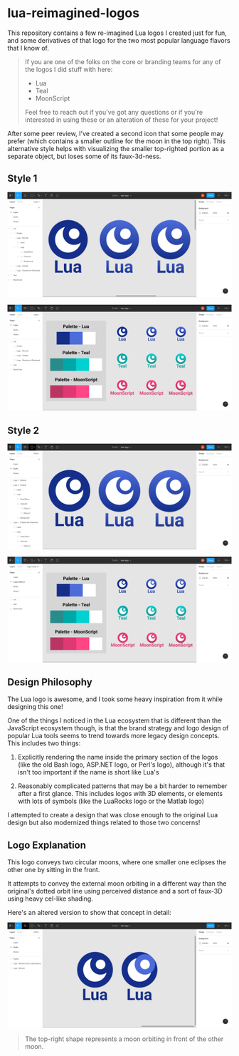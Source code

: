 # lua-reimagined-logos

This repository contains a few re-imagined Lua logos I created just for fun, and some derivatives of that logo for the two most popular language flavors that I know of.

> If you are one of the folks on the core or branding teams for any of the logos I did stuff with here:
>
> - Lua
> - Teal
> - MoonScript
>
> Feel free to reach out if you've got any questions or if you're interested in using these or an alteration of these for your project!

After some peer review, I've created a second icon that some people may prefer (which contains a smaller outline for the moon in the top right). This alternative style helps with visualizing the smaller top-righted portion as a separate object, but loses some of its faux-3d-ness.

## Style 1

![Lua logo (Style 1)](Lua%20Logos%20Idea.png)

![Other lua language flavor logos (Style 1)](Lua%20Logo%20Flavors%20Idea.png)

## Style 2

![Lua logo (Style 2)](Lua%20Logos%20Idea%202.png)

![Other lua language flavor logos (Style 2)](Lua%20Logo%20Flavors%20Idea%202.png)

## Design Philosophy

The Lua logo is awesome, and I took some heavy inspiration from it while designing this one!

One of the things I noticed in the Lua ecosystem that is different than the JavaScript ecosystem though, is that the brand strategy and logo design of popular Lua tools seems to trend towards more legacy design concepts. This includes two things:

1. Explicitly rendering the name inside the primary section of the logos (like the old Bash logo, ASP.NET logo, or Perl's logo), although it's that isn't too important if the name is short like Lua's

2. Reasonably complicated patterns that may be a bit harder to remember after a first glance. This includes logos with 3D elements, or elements with lots of symbols (like the LuaRocks logo or the Matlab logo)

I attempted to create a design that was close enough to the original Lua design but also modernized things related to those two concerns!

## Logo Explanation

This logo conveys two circular moons, where one smaller one eclipses the other one by sitting in the front.

It attempts to convey the external moon orbiting in a different way than the original's dotted orbit line using perceived distance and a sort of faux-3D using heavy cel-like shading.

Here's an altered version to show that concept in detail:

![Faux-3D Explanation Logo](Lua%20Logo%20Explained.png)

> The top-right shape represents a moon orbiting in front of the other moon.
